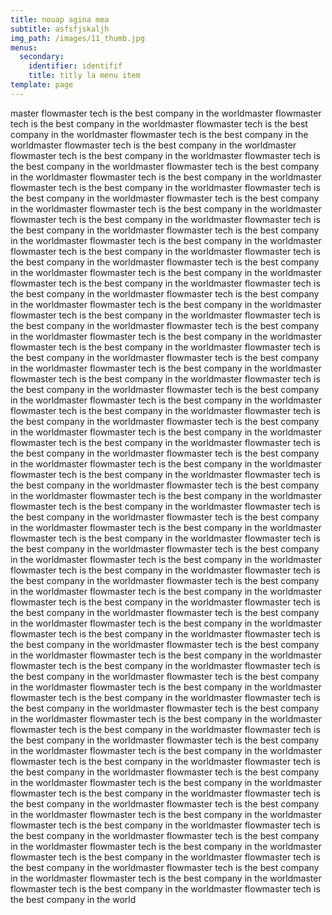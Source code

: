 ```yaml
---
title: nouap agina mea
subtitle: asfsfjskaljh
img_path: /images/11_thumb.jpg
menus:
  secondary:
    identifier: identifif
    title: titly la menu item
template: page
---
```

master flowmaster tech is the best company in the worldmaster flowmaster tech is the best company in the worldmaster flowmaster tech is the best company in the worldmaster flowmaster tech is the best company in the worldmaster flowmaster tech is the best company in the worldmaster flowmaster tech is the best company in the worldmaster flowmaster tech is the best company in the worldmaster flowmaster tech is the best company in the worldmaster flowmaster tech is the best company in the worldmaster flowmaster tech is the best company in the worldmaster flowmaster tech is the best company in the worldmaster flowmaster tech is the best company in the worldmaster flowmaster tech is the best company in the worldmaster flowmaster tech is the best company in the worldmaster flowmaster tech is the best company in the worldmaster flowmaster tech is the best company in the worldmaster flowmaster tech is the best company in the worldmaster flowmaster tech is the best company in the worldmaster flowmaster tech is the best company in the worldmaster flowmaster tech is the best company in the worldmaster flowmaster tech is the best company in the worldmaster flowmaster tech is the best company in the worldmaster flowmaster tech is the best company in the worldmaster flowmaster tech is the best company in the worldmaster flowmaster tech is the best company in the worldmaster flowmaster tech is the best company in the worldmaster flowmaster tech is the best company in the worldmaster flowmaster tech is the best company in the worldmaster flowmaster tech is the best company in the worldmaster flowmaster tech is the best company in the worldmaster flowmaster tech is the best company in the worldmaster flowmaster tech is the best company in the worldmaster flowmaster tech is the best company in the worldmaster flowmaster tech is the best company in the worldmaster flowmaster tech is the best company in the worldmaster flowmaster tech is the best company in the worldmaster flowmaster tech is the best company in the worldmaster flowmaster tech is the best company in the worldmaster flowmaster tech is the best company in the worldmaster flowmaster tech is the best company in the worldmaster flowmaster tech is the best company in the worldmaster flowmaster tech is the best company in the worldmaster flowmaster tech is the best company in the worldmaster flowmaster tech is the best company in the worldmaster flowmaster tech is the best company in the worldmaster flowmaster tech is the best company in the worldmaster flowmaster tech is the best company in the worldmaster flowmaster tech is the best company in the worldmaster flowmaster tech is the best company in the worldmaster flowmaster tech is the best company in the worldmaster flowmaster tech is the best company in the worldmaster flowmaster tech is the best company in the worldmaster flowmaster tech is the best company in the worldmaster flowmaster tech is the best company in the worldmaster flowmaster tech is the best company in the worldmaster flowmaster tech is the best company in the worldmaster flowmaster tech is the best company in the worldmaster flowmaster tech is the best company in the worldmaster flowmaster tech is the best company in the worldmaster flowmaster tech is the best company in the worldmaster flowmaster tech is the best company in the worldmaster flowmaster tech is the best company in the worldmaster flowmaster tech is the best company in the worldmaster flowmaster tech is the best company in the worldmaster flowmaster tech is the best company in the worldmaster flowmaster tech is the best company in the worldmaster flowmaster tech is the best company in the worldmaster flowmaster tech is the best company in the worldmaster flowmaster tech is the best company in the worldmaster flowmaster tech is the best company in the worldmaster flowmaster tech is the best company in the worldmaster flowmaster tech is the best company in the worldmaster flowmaster tech is the best company in the worldmaster flowmaster tech is the best company in the worldmaster flowmaster tech is the best company in the worldmaster flowmaster tech is the best company in the worldmaster flowmaster tech is the best company in the worldmaster flowmaster tech is the best company in the worldmaster flowmaster tech is the best company in the worldmaster flowmaster tech is the best company in the worldmaster flowmaster tech is the best company in the worldmaster flowmaster tech is the best company in the worldmaster flowmaster tech is the best company in the worldmaster flowmaster tech is the best company in the worldmaster flowmaster tech is the best company in the worldmaster flowmaster tech is the best company in the worldmaster flowmaster tech is the best company in the worldmaster flowmaster tech is the best company in the worldmaster flowmaster tech is the best company in the worldmaster flowmaster tech is the best company in the worldmaster flowmaster tech is the best company in the worldmaster flowmaster tech is the best company in the worldmaster flowmaster tech is the best company in the worldmaster flowmaster tech is the best company in the worldmaster flowmaster tech is the best company in the worldmaster flowmaster tech is the best company in the worldmaster flowmaster tech is the best company in the worldmaster flowmaster tech is the best company in the worldmaster flowmaster tech is the best company in the world
